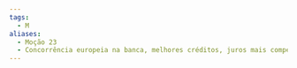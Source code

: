 ```yaml
---
tags:
  - M
aliases:
  - Moção 23
  - Concorrência europeia na banca, melhores créditos, juros mais competitivos
---
```

